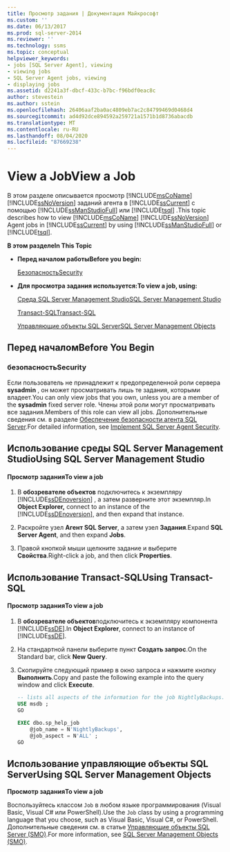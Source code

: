 ```yaml
---
title: Просмотр задания | Документация Майкрософт
ms.custom: ''
ms.date: 06/13/2017
ms.prod: sql-server-2014
ms.reviewer: ''
ms.technology: ssms
ms.topic: conceptual
helpviewer_keywords:
- jobs [SQL Server Agent], viewing
- viewing jobs
- SQL Server Agent jobs, viewing
- displaying jobs
ms.assetid: d2241a3f-dbcf-433c-b7bc-f96bdf0eac8c
author: stevestein
ms.author: sstein
ms.openlocfilehash: 26406aaf2ba0ac4809eb7ac2c84799469d0468d4
ms.sourcegitcommit: ad4d92dce894592a259721a1571b1d8736abacdb
ms.translationtype: MT
ms.contentlocale: ru-RU
ms.lasthandoff: 08/04/2020
ms.locfileid: "87669238"
---
```

# <a name="view-a-job"></a><span data-ttu-id="07dcf-102">View a Job</span><span class="sxs-lookup"><span data-stu-id="07dcf-102">View a Job</span></span>
  <span data-ttu-id="07dcf-103">В этом разделе описывается просмотр [!INCLUDE[msCoName](../../includes/msconame-md.md)] [!INCLUDE[ssNoVersion](../../includes/ssnoversion-md.md)] заданий агента в [!INCLUDE[ssCurrent](../../includes/sscurrent-md.md)] с помощью [!INCLUDE[ssManStudioFull](../../includes/ssmanstudiofull-md.md)] или [!INCLUDE[tsql](../../includes/tsql-md.md)] .</span><span class="sxs-lookup"><span data-stu-id="07dcf-103">This topic describes how to view [!INCLUDE[msCoName](../../includes/msconame-md.md)] [!INCLUDE[ssNoVersion](../../includes/ssnoversion-md.md)] Agent jobs in [!INCLUDE[ssCurrent](../../includes/sscurrent-md.md)] by using [!INCLUDE[ssManStudioFull](../../includes/ssmanstudiofull-md.md)] or [!INCLUDE[tsql](../../includes/tsql-md.md)].</span></span>  
  
 <span data-ttu-id="07dcf-104">**В этом разделе**</span><span class="sxs-lookup"><span data-stu-id="07dcf-104">**In This Topic**</span></span>  
  
-   <span data-ttu-id="07dcf-105">**Перед началом работы**</span><span class="sxs-lookup"><span data-stu-id="07dcf-105">**Before you begin:**</span></span>  
  
     [<span data-ttu-id="07dcf-106">Безопасность</span><span class="sxs-lookup"><span data-stu-id="07dcf-106">Security</span></span>](#Security)  
  
-   <span data-ttu-id="07dcf-107">**Для просмотра задания используется:**</span><span class="sxs-lookup"><span data-stu-id="07dcf-107">**To view a job, using:**</span></span>  
  
     [<span data-ttu-id="07dcf-108">Среда SQL Server Management Studio</span><span class="sxs-lookup"><span data-stu-id="07dcf-108">SQL Server Management Studio</span></span>](#SSMS)  
  
     [<span data-ttu-id="07dcf-109">Transact-SQL</span><span class="sxs-lookup"><span data-stu-id="07dcf-109">Transact-SQL</span></span>](#TSQL)  
  
     [<span data-ttu-id="07dcf-110">Управляющие объекты SQL Server</span><span class="sxs-lookup"><span data-stu-id="07dcf-110">SQL Server Management Objects</span></span>](#SMO)  
  
##  <a name="before-you-begin"></a><a name="BeforeYouBegin"></a> <span data-ttu-id="07dcf-111">Перед началом</span><span class="sxs-lookup"><span data-stu-id="07dcf-111">Before You Begin</span></span>  
  
###  <a name="security"></a><a name="Security"></a> <span data-ttu-id="07dcf-112">безопасность</span><span class="sxs-lookup"><span data-stu-id="07dcf-112">Security</span></span>  
 <span data-ttu-id="07dcf-113">Если пользователь не принадлежит к предопределенной роли сервера **sysadmin** , он может просматривать лишь те задания, которыми владеет.</span><span class="sxs-lookup"><span data-stu-id="07dcf-113">You can only view jobs that you own, unless you are a member of the **sysadmin** fixed server role.</span></span> <span data-ttu-id="07dcf-114">Члены этой роли могут просматривать все задания.</span><span class="sxs-lookup"><span data-stu-id="07dcf-114">Members of this role can view all jobs.</span></span> <span data-ttu-id="07dcf-115">Дополнительные сведения см. в разделе [Обеспечение безопасности агента SQL Server](implement-sql-server-agent-security.md).</span><span class="sxs-lookup"><span data-stu-id="07dcf-115">For detailed information, see [Implement SQL Server Agent Security](implement-sql-server-agent-security.md).</span></span>  
  
##  <a name="using-sql-server-management-studio"></a><a name="SSMS"></a> <span data-ttu-id="07dcf-116">Использование среды SQL Server Management Studio</span><span class="sxs-lookup"><span data-stu-id="07dcf-116">Using SQL Server Management Studio</span></span>  
  
#### <a name="to-view-a-job"></a><span data-ttu-id="07dcf-117">Просмотр задания</span><span class="sxs-lookup"><span data-stu-id="07dcf-117">To view a job</span></span>  
  
1.  <span data-ttu-id="07dcf-118">В **обозревателе объектов** подключитесь к экземпляру [!INCLUDE[ssDEnoversion](../../includes/ssdenoversion-md.md)] , а затем разверните этот экземпляр.</span><span class="sxs-lookup"><span data-stu-id="07dcf-118">In **Object Explorer,** connect to an instance of the [!INCLUDE[ssDEnoversion](../../includes/ssdenoversion-md.md)], and then expand that instance.</span></span>  
  
2.  <span data-ttu-id="07dcf-119">Раскройте узел **Агент SQL Server**, а затем узел **Задания**.</span><span class="sxs-lookup"><span data-stu-id="07dcf-119">Expand **SQL Server Agent**, and then expand **Jobs**.</span></span>  
  
3.  <span data-ttu-id="07dcf-120">Правой кнопкой мыши щелкните задание и выберите **Свойства**.</span><span class="sxs-lookup"><span data-stu-id="07dcf-120">Right-click a job, and then click **Properties**.</span></span>  
  
##  <a name="using-transact-sql"></a><a name="TSQL"></a> <span data-ttu-id="07dcf-121">Использование Transact-SQL</span><span class="sxs-lookup"><span data-stu-id="07dcf-121">Using Transact-SQL</span></span>  
  
#### <a name="to-view-a-job"></a><span data-ttu-id="07dcf-122">Просмотр задания</span><span class="sxs-lookup"><span data-stu-id="07dcf-122">To view a job</span></span>  
  
1.  <span data-ttu-id="07dcf-123">В **обозревателе объектов**подключитесь к экземпляру компонента [!INCLUDE[ssDE](../../includes/ssde-md.md)].</span><span class="sxs-lookup"><span data-stu-id="07dcf-123">In **Object Explorer**, connect to an instance of [!INCLUDE[ssDE](../../includes/ssde-md.md)].</span></span>  
  
2.  <span data-ttu-id="07dcf-124">На стандартной панели выберите пункт **Создать запрос**.</span><span class="sxs-lookup"><span data-stu-id="07dcf-124">On the Standard bar, click **New Query**.</span></span>  
  
3.  <span data-ttu-id="07dcf-125">Скопируйте следующий пример в окно запроса и нажмите кнопку **Выполнить**.</span><span class="sxs-lookup"><span data-stu-id="07dcf-125">Copy and paste the following example into the query window and click **Execute**.</span></span>  
  
    ```sql
    -- lists all aspects of the information for the job NightlyBackups.  
    USE msdb ;  
    GO  
  
    EXEC dbo.sp_help_job  
        @job_name = N'NightlyBackups',  
        @job_aspect = N'ALL' ;  
    GO  
    ```  
  
##  <a name="using-sql-server-management-objects"></a><a name="SMO"></a><span data-ttu-id="07dcf-126">Использование управляющие объекты SQL Server</span><span class="sxs-lookup"><span data-stu-id="07dcf-126">Using SQL Server Management Objects</span></span>  
 <span data-ttu-id="07dcf-127">**Просмотр задания**</span><span class="sxs-lookup"><span data-stu-id="07dcf-127">**To view a job**</span></span>  
  
 <span data-ttu-id="07dcf-128">Воспользуйтесь классом `Job` в любом языке программирования (Visual Basic, Visual C# или PowerShell).</span><span class="sxs-lookup"><span data-stu-id="07dcf-128">Use the `Job` class by using a programming language that you choose, such as Visual Basic, Visual C#, or PowerShell.</span></span> <span data-ttu-id="07dcf-129">Дополнительные сведения см. в статье [Управляющие объекты SQL Server (SMO)](https://msdn.microsoft.com/library/ms162169.aspx).</span><span class="sxs-lookup"><span data-stu-id="07dcf-129">For more information, see [SQL Server Management Objects (SMO)](https://msdn.microsoft.com/library/ms162169.aspx).</span></span>  
